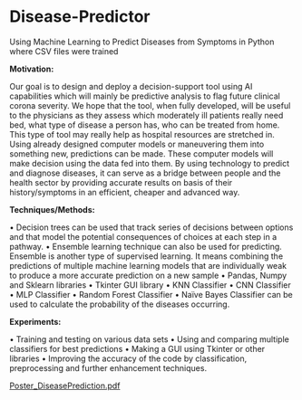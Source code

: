# Disease-Predictor
Using Machine Learning to Predict Diseases from Symptoms in Python where CSV files were trained

**Motivation:**

Our goal is to design and deploy a decision-support tool using AI capabilities which will mainly be
predictive analysis to flag future clinical corona severity. We hope that the tool, when fully developed,
will be useful to the physicians as they assess which moderately ill patients really need bed, what type of
disease a person has, who can be treated from home. This type of tool may really help as hospital
resources are stretched in. Using already designed computer models or maneuvering them into
something new, predictions can be made. These computer models will make decision using the data fed
into them. By using technology to predict and diagnose diseases, it can serve as a bridge between
people and the health sector by providing accurate results on basis of their history/symptoms in an
efficient, cheaper and advanced way.

**Techniques/Methods:**

• Decision trees can be used that track series of decisions between options and that model the
potential consequences of choices at each step in a pathway.
• Ensemble learning technique can also be used for predicting. Ensemble is another type of
supervised learning. It means combining the predictions of multiple machine learning models
that are individually weak to produce a more accurate prediction on a new sample
• Pandas, Numpy and Sklearn libraries
• Tkinter GUI library
• KNN Classifier
• CNN Classifier
• MLP Classifier
• Random Forest Classifier
• Naïve Bayes Classifier can be used to calculate the probability of the diseases occurring.

**Experiments:**

• Training and testing on various data sets
• Using and comparing multiple classifiers for best predictions
• Making a GUI using Tkinter or other libraries
• Improving the accuracy of the code by classification, preprocessing and further enhancement
techniques.

[Poster_DiseasePrediction.pdf](https://github.com/bajwaa99/Disease-Predictor/files/6647880/Poster_DiseasePrediction.pdf)
